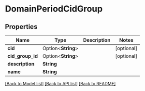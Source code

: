 # DomainPeriodCidGroup

## Properties

Name | Type | Description | Notes
------------ | ------------- | ------------- | -------------
**cid** | Option<**String**> |  | [optional]
**cid_group_id** | Option<**String**> |  | [optional]
**description** | **String** |  |
**name** | **String** |  |

[[Back to Model list]](./README.md#documentation-for-models) [[Back to API list]](./README.md#documentation-for-api-endpoints) [[Back to README]](../README.md)
